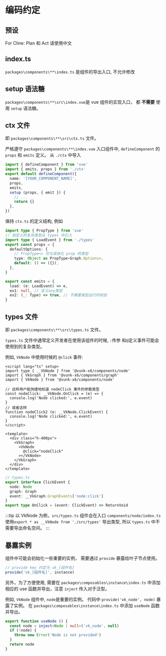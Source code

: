 # 编码约定

## 预设

For Cline:  Plan 和 Act 请使用中文

## index.ts
`packages\components\**\index.ts` 是组件的导出入口, 不允许修改

## setup 语法糖

`packages\components\**\src\index.vue`是 vue 组件的实现入口， 都 **不需要** 使用 `setup` 语法糖。

## ctx 文件

即 `packages\components\**\src\ctx.ts` 文件。

严格遵守 `packages\components\**\index.vue` 入口组件中, `defineComponent` 的 `props` 和 `emits` 定义。 从 `./ctx` 中导入

```ts
import { defineComponent } from 'vue'
import { emits, props } from './ctx'
export default defineComponent({
  name: '[YOUR_COMPONENT_NAME]',
  props,
  emits,
  setup (props, { emit }) {
    // ...
    return {}
  },
})
```

保持 `ctx.ts` 的定义结构, 例如

```ts
import type { PropType } from 'vue'
// 自定义的复杂类型从 types 中引入
import type { LoadEvent } from './types'
export const props = {
  defaultOptions: {
    // PropType<> 可与具体化 prop 的类型
    type: Object as PropType<Graph.Options>,
    default: () => ({}),
  },
}

export const emits = {
  load: (e: LoadEvent) => e,
  ex1: null, // 定义any类型
  ex2: (_: Type) => true, // 不需要类型运行时校验
}
```

## types 文件

即 `packages\components\**\src\types.ts` 文件。

`types.ts` 文件中通常定义开发者在使用该组件的时候, `:`传参 和`@`定义事件可能会使用到的复杂类型。

例如, `VkNode` 中使用时候的 `@click` 事件:

```vue
<script lang="ts" setup>
import type { __VkNode } from '@vunk-x6/components/node'
import { VkGraph } from '@vunk-x6/components/graph'
import { VkNode } from '@vunk-x6/components/node'

// 这样用户能快捷地知道 nodeClick 事件的参数类型
const nodeClick: __VkNode.OnClick = (e) => {
  console.log('Node clicked:', e.event)
}
// 或者这样
function nodeClick2 (e: __VkNode.ClickEvent) {
  console.log('Node clicked:', e.event)
}
</script>

<template>
  <div class="h-400px">
    <VkGraph>
      <VkNode
        @click="nodeClick"
      ></VkNode>
    </VkGraph>
  </div>
</template>
```

```ts
// types.ts
export interface ClickEvent {
  node: Node
  graph: Graph
  event: __VkGraph.GraphEvents['node:click']
}
export type OnClick = (event: ClickEvent) => ReturnVoid
```

:::tip
以 VkNode 为例，`src/types.ts` 组件会在入口 `components/node/index.ts` 使用`export * as __VkNode from './src/types'`
导出类型, 所以 `types.ts` 中不需要导出命名空间。
:::

## 暴露实例

组件中可能会初始化一些重要的实例， 需要通过 `provide` 暴露给叶子节点使用。

```ts
// provide key 约定为 vk_[组件名]
provide('vk_[组件名]', instance)
```

另外，为了方便使用, 需要在 `packages\composables\instance\index.ts` 中添加相应的 use 函数并导出，注意 `inject` 传入对于泛型。

例如, `VkNode` 组件中, `node`是重要的实例。 代码中 `provide('vk_node', node)` 暴露了实例。 在 `packages\composables\instance\index.ts` 中添加 `useNode` 函数并导出。

```ts
export function useNode () {
  const node = inject<Node | null>('vk_node', null)
  if (!node) {
    throw new Error('Node is not provided')
  }
  return node
}
```
